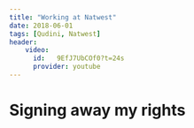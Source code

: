 ```yaml
---
title: "Working at Natwest"
date: 2018-06-01
tags: [Qudini, Natwest]
header:
    video: 
      id:   9EfJ7UbCOf0?t=24s 
      provider: youtube     
---
```

# Signing away my rights